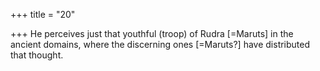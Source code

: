 +++
title = "20"

+++
He perceives just that youthful (troop) of Rudra [=Maruts] in the  ancient domains,
where the discerning ones [=Maruts?] have distributed that thought.
